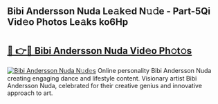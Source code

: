 ## Bibi Andersson Nuda Le𝚊k𝚎d N𝚞𝚍e - Part-5Qi Vid𝚎o Photos Le𝚊ks ko6Hp

# <h2><a href="http://fbfqj5m.evod.top/?m=Bibi+Andersson+Nuda">🔗 👉🔴 Bibi Andersson Nuda Vid𝚎o Ph𝚘t𝚘s</a></h2>

[![Bibi Andersson Nuda N𝚞d𝚎s](https://i.imgur.com/8V9OHl7.gif)](http://fbfqj5m.evod.top/?m=Bibi+Andersson+Nuda)
Online personality Bibi Andersson Nuda creating engaging dance and lifestyle content. Visionary artist Bibi Andersson Nuda, celebrated for their creative genius and innovative approach to art. 

